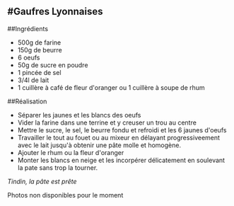 #Gaufres Lyonnaises
-------------------

##Ingrédients

- 500g de farine
- 150g de beurre
- 6 oeufs
- 50g de sucre en poudre
- 1 pincée de sel
- 3/4l de lait
- 1 cuillère à café de fleur d'oranger ou 1 cuillère à soupe de rhum

##Réalisation

- Séparer les jaunes et les blancs des oeufs
- Vider la farine dans une terrine et y creuser un trou au centre
- Mettre le sucre, le sel, le beurre fondu et refroidi et les 6 jaunes d'oeufs
- Travailler le tout au fouet ou au mixeur en délayant progressiveement avec le lait jusqu'à obtenir une pâte molle et homogène.
- Ajouter le rhum ou la fleur d'oranger
- Monter les blancs en neige et les incorpérer délicatement en soulevant la pate sans trop la tourner.

*Tindin, la pâte est prête*

Photos non disponibles pour le moment

